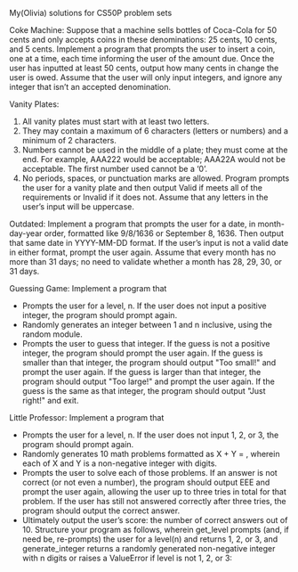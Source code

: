 My(Olivia) solutions for CS50P problem sets

Coke Machine:
Suppose that a machine sells bottles of Coca-Cola for 50 cents and only accepts coins in these denominations: 25 cents, 10 cents, and 5 cents.
Implement a program that prompts the user to insert a coin, one at a time, each time informing the user of the amount due. Once the user has inputted at least 50 cents, output how many cents in change the user is owed. Assume that the user will only input integers, and ignore any integer that isn’t an accepted denomination.

Vanity Plates:
1. All vanity plates must start with at least two letters.
2. They may contain a maximum of 6 characters (letters or numbers) and a minimum of 2 characters.
3. Numbers cannot be used in the middle of a plate; they must come at the end. For example, AAA222 would be acceptable; AAA22A would not be acceptable. The first number used cannot be a ‘0’.
4. No periods, spaces, or punctuation marks are allowed.
Program prompts the user for a vanity plate and then output Valid if meets all of the requirements or Invalid if it does not. Assume that any letters in the user’s input will be uppercase.

Outdated:
Implement a program that prompts the user for a date, in month-day-year order, formatted like 9/8/1636 or September 8, 1636. Then output that same date in YYYY-MM-DD format. If the user’s input is not a valid date in either format, prompt the user again. Assume that every month has no more than 31 days; no need to validate whether a month has 28, 29, 30, or 31 days.

Guessing Game:
Implement a program that 
- Prompts the user for a level, n. If the user does not input a positive integer, the program should prompt again.
- Randomly generates an integer between 1 and n inclusive, using the random module.
- Prompts the user to guess that integer. If the guess is not a positive integer, the program should prompt the user again.
If the guess is smaller than that integer, the program should output "Too small!" and prompt the user again.
If the guess is larger than that integer, the program should output "Too large!" and prompt the user again.
If the guess is the same as that integer, the program should output "Just right!" and exit.

Little Professor:
Implement a program that 
- Prompts the user for a level, n. If the user does not input 1, 2, or 3, the program should prompt again.
- Randomly generates 10 math problems formatted as X + Y = , wherein each of X and Y is a non-negative integer with 
 digits.
- Prompts the user to solve each of those problems. If an answer is not correct (or not even a number), the program should output EEE and prompt the user again, allowing the user up to three tries in total for that problem. If the user has still not answered correctly after three tries, the program should output the correct answer.
- Ultimately output the user’s score: the number of correct answers out of 10.
Structure your program as follows, wherein get_level prompts (and, if need be, re-prompts) the user for a level(n) and returns 1, 2, or 3, and generate_integer returns a randomly generated non-negative integer with n digits or raises a ValueError if level is not 1, 2, or 3:

